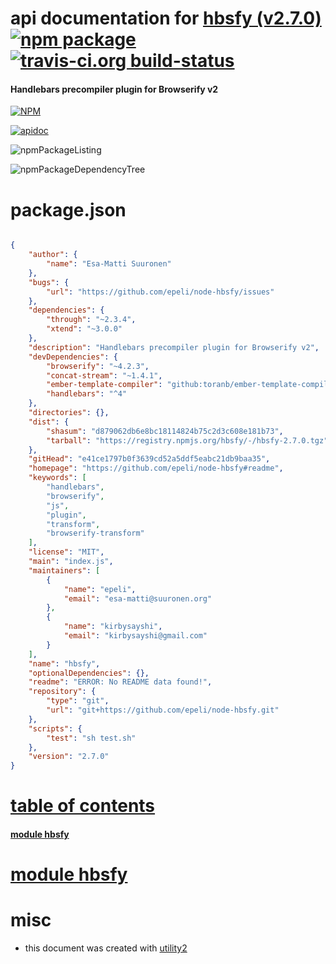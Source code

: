 # api documentation for  [hbsfy (v2.7.0)](https://github.com/epeli/node-hbsfy#readme)  [![npm package](https://img.shields.io/npm/v/npmdoc-hbsfy.svg?style=flat-square)](https://www.npmjs.org/package/npmdoc-hbsfy) [![travis-ci.org build-status](https://api.travis-ci.org/npmdoc/node-npmdoc-hbsfy.svg)](https://travis-ci.org/npmdoc/node-npmdoc-hbsfy)
#### Handlebars precompiler plugin for Browserify v2

[![NPM](https://nodei.co/npm/hbsfy.png?downloads=true)](https://www.npmjs.com/package/hbsfy)

[![apidoc](https://npmdoc.github.io/node-npmdoc-hbsfy/build/screenCapture.buildNpmdoc.browser._2Fhome_2Ftravis_2Fbuild_2Fnpmdoc_2Fnode-npmdoc-hbsfy_2Ftmp_2Fbuild_2Fapidoc.html.png)](https://npmdoc.github.io/node-npmdoc-hbsfy/build/apidoc.html)

![npmPackageListing](https://npmdoc.github.io/node-npmdoc-hbsfy/build/screenCapture.npmPackageListing.svg)

![npmPackageDependencyTree](https://npmdoc.github.io/node-npmdoc-hbsfy/build/screenCapture.npmPackageDependencyTree.svg)



# package.json

```json

{
    "author": {
        "name": "Esa-Matti Suuronen"
    },
    "bugs": {
        "url": "https://github.com/epeli/node-hbsfy/issues"
    },
    "dependencies": {
        "through": "~2.3.4",
        "xtend": "~3.0.0"
    },
    "description": "Handlebars precompiler plugin for Browserify v2",
    "devDependencies": {
        "browserify": "~4.2.3",
        "concat-stream": "~1.4.1",
        "ember-template-compiler": "github:toranb/ember-template-compiler#b924608f",
        "handlebars": "^4"
    },
    "directories": {},
    "dist": {
        "shasum": "d879062db6e8bc18114824b75c2d3c608e181b73",
        "tarball": "https://registry.npmjs.org/hbsfy/-/hbsfy-2.7.0.tgz"
    },
    "gitHead": "e41ce1797b0f3639cd52a5ddf5eabc21db9baa35",
    "homepage": "https://github.com/epeli/node-hbsfy#readme",
    "keywords": [
        "handlebars",
        "browserify",
        "js",
        "plugin",
        "transform",
        "browserify-transform"
    ],
    "license": "MIT",
    "main": "index.js",
    "maintainers": [
        {
            "name": "epeli",
            "email": "esa-matti@suuronen.org"
        },
        {
            "name": "kirbysayshi",
            "email": "kirbysayshi@gmail.com"
        }
    ],
    "name": "hbsfy",
    "optionalDependencies": {},
    "readme": "ERROR: No README data found!",
    "repository": {
        "type": "git",
        "url": "git+https://github.com/epeli/node-hbsfy.git"
    },
    "scripts": {
        "test": "sh test.sh"
    },
    "version": "2.7.0"
}
```



# <a name="apidoc.tableOfContents"></a>[table of contents](#apidoc.tableOfContents)

#### [module hbsfy](#apidoc.module.hbsfy)



# <a name="apidoc.module.hbsfy"></a>[module hbsfy](#apidoc.module.hbsfy)



# misc
- this document was created with [utility2](https://github.com/kaizhu256/node-utility2)

